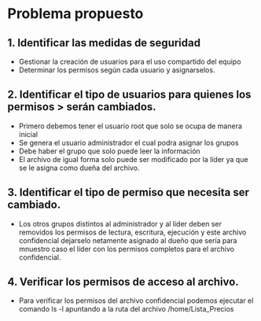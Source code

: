 # Problema propuesto 

## 1. Identificar las medidas de seguridad

- Gestionar la creación de usuarios para el uso compartido del equipo
- Determinar los permisos según cada usuario y asignarselos.

## 2. Identificar el tipo de usuarios para quienes los permisos > serán cambiados.

- Primero debemos tener el usuario root que solo se ocupa de manera inicial
- Se genera el usuario administrador el cual podra asignar los grupos
- Debe haber el grupo que solo puede leer la información
- El archivo de igual forma solo puede ser modificado por la líder ya que se le asigna como dueña del archivo.

## 3. Identificar el tipo de permiso que necesita ser cambiado.

- Los otros grupos distintos al administrador y al líder deben ser removidos los permisos de lectura, escritura, ejecución y este archivo confidencial dejarselo netamente asignado al dueño que sería para mnuestro caso el líder con los permisos completos para el archivo confidencial. 

## 4. Verificar los permisos de acceso al archivo.

- Para verificar los permisos del archivo confidencial podemos ejecutar el comando ls -l apuntando a la ruta del archivo /home/Lista_Precios